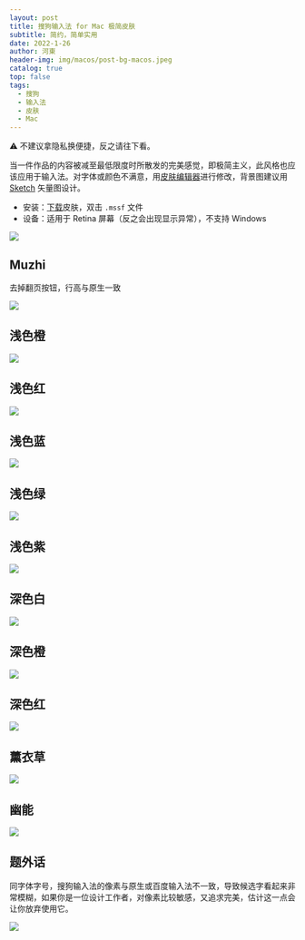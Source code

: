 ```yaml
---
layout: post
title: 搜狗输入法 for Mac 极简皮肤
subtitle: 简约，简单实用
date: 2022-1-26
author: 河東
header-img: img/macos/post-bg-macos.jpeg
catalog: true
top: false
tags:
  - 搜狗
  - 输入法
  - 皮肤
  - Mac
---
```


⚠️ 不建议拿隐私换便捷，反之请往下看。

当一件作品的内容被减至最低限度时所散发的完美感觉，即极简主义，此风格也应该应用于输入法。对字体或颜色不满意，用[皮肤编辑器](https://pinyin.sogou.com/mac/skineditor.php)进行修改，背景图建议用 [Sketch](https://www.sketch.com/) 矢量图设计。

- 安装：[下载](https://github.com/ssnhd/sogou-skin/archive/refs/heads/main.zip)皮肤，双击 `.mssf` 文件
- 设备：适用于 Retina 屏幕（反之会出现显示异常），不支持 Windows

![](/img/sogou/01.png)

## Muzhi

去掉翻页按钮，行高与原生一致

![](https://i.imgur.com/LnJepP0.png)



## 浅色橙

![](/img/sogou/浅色橙.png)

## 浅色红

![](/img/sogou/浅色红.png)

## 浅色蓝

![](/img/sogou/浅色蓝.png)

## 浅色绿

![](/img/sogou/浅色绿.png)

## 浅色紫

![](/img/sogou/浅色紫.png)

## 深色白

![](/img/sogou/深色白.png)

## 深色橙

![](/img/sogou/深色橙.png)

## 深色红

![](/img/sogou/深色红.png)

## 薰衣草

![](/img/sogou/薰衣草.png)

## 幽能

![](/img/sogou/幽能.png)

## 题外话

同字体字号，搜狗输入法的像素与原生或百度输入法不一致，导致候选字看起来非常模糊，如果你是一位设计工作者，对像素比较敏感，又追求完美，估计这一点会让你放弃使用它。

![](/img/sogou/搜狗皮肤模糊.png)
